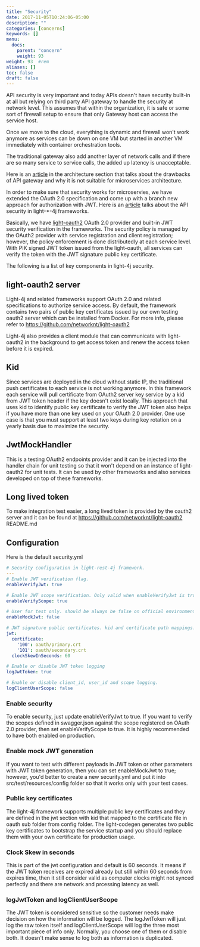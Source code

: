 ```yaml
---
title: "Security"
date: 2017-11-05T10:24:06-05:00
description: ""
categories: [concerns]
keywords: []
menu:
  docs:
    parent: "concern"
    weight: 93
weight: 93	#rem
aliases: []
toc: false
draft: false
---
```


API security is very important and today APIs doesn't have security built-in at all but
relying on third party API gateway to handle the security at network level. This assumes
that within the organization, it is safe or some sort of firewall setup to ensure that
only Gateway host can access the service host. 

Once we move to the cloud, everything is dynamic and firewall won't work anymore as services
can be down on one VM but started in another VM immediately with container orchestration tools.

The traditional gateway also add another layer of network calls and if there are so many 
service to service calls, the added up latency is unacceptable. 

Here is an [article](https://networknt.github.io/light-4j/architecture/gateway/) 
in the architecture section that talks about the drawbacks of API gateway and why it is not 
suitable for microservices architecture. 

In order to make sure that security works for microservies, we have extended the OAuth 2.0
specification and come up with a branch new approach for authorization with JWT. Here is an
[article](https://networknt.github.io/light-4j/architecture/security/) talks about the API
security in light-*-4j frameworks. 

Basically, we have [light-oauth2](https://github.com/networknt/light-oauth2) OAuth 2.0 provider 
and built-in JWT security verification in the frameworks. The security policy is managed by the 
OAuth2 provider with service registration and client registration; however, the policy enforcement 
is done distributedly at each service level. With PIK signed JWT token issued from the light-oauth, 
all services can verify the token with the JWT signature public key certificate. 

The following is a list of key components in light-4j security.

## light-oauth2 server

Light-4j and related frameworks support OAuth 2.0 and related specifications to authorize service 
access. By default, the framework contains two pairs of public key certificates issued by our own 
testing oauth2 server which can be installed from Docker. For more info, please refer to 
https://github.com/networknt/light-oauth2

Light-4j also provides a client module that can communicate with light-oauth2 in the background to
get access token and renew the access token before it is expired. 

## Kid

Since services are deployed in the cloud without static IP, the traditional push certificates to each 
service is not working anymore. In this framework each service will pull certificate from OAuth2 server 
key service by a kid from JWT token header if the key doesn't exist locally. This approach that uses
kid to identify public key certificate to verify the JWT token also helps if you have more than one key
used on your OAuth 2.0 provider. One use case is that you must support at least two keys during key
rotation on a yearly basis due to maximize the security. 


## JwtMockHandler

This is a testing OAuth2 endpoints provider and it can be injected into the handler chain for unit 
testing so that it won't depend on an instance of light-oauth2 for unit tests. It can be used by other
frameworks and also services developed on top of these frameworks. 

## Long lived token

To make integration test easier, a long lived token is provided by the oauth2 
server and it can be found at https://github.com/networknt/light-oauth2 README.md

## Configuration

Here is the default security.yml

```yaml
# Security configuration in light-rest-4j framework.
---
# Enable JWT verification flag.
enableVerifyJwt: true

# Enable JWT scope verification. Only valid when enableVerifyJwt is true.
enableVerifyScope: true

# User for test only. should be always be false on official environment.
enableMockJwt: false

# JWT signature public certificates. kid and certificate path mappings.
jwt:
  certificate:
    '100': oauth/primary.crt
    '101': oauth/secondary.crt
  clockSkewInSeconds: 60

# Enable or disable JWT token logging
logJwtToken: true

# Enable or disable client_id, user_id and scope logging.
logClientUserScope: false
``` 

### Enable security

To enable security, just update enableVerifyJwt to true. If you want to verify the scopes defined in
swagger.json against the scope registered on OAuth 2.0 provider, then set enableVerifyScope to true. 
It is highly recommended to have both enabled on production.

### Enable mock JWT generation

If you want to test with different payloads in JWT token or other parameters with JWT token generation,
then you can set enableMockJwt to true; however, you'd better to create a new security.yml and put it
into src/test/resources/config folder so that it works only with your test cases. 


### Public key certificates

The light-4j framework supports multiple public key certificates and they are defined in the jwt section
with kid that mapped to the certificate file in oauth sub folder from config folder. The light-codegen
generates two public key certificates to bootstrap the service startup and you should replace them with
your own certificate for production usage.

### Clock Skew in seconds

This is part of the jwt configuration and default is 60 seconds. It means if the JWT token receives are expired
already but still within 60 seconds from expires time, then it still consider valid as computer clocks might
not synced perfectly and there are network and prcessing latency as well.

### logJwtToken and logClientUserScope

The JWT token is considered sensitive so the customer needs make decision on how the information will be
logged. The logJwtToken will just log the raw token itself and logClientUserScope will log the three most
important piece of info only. Normally, you choose one of them or disable both. It doesn't make sense to
log both as information is duplicated. 


